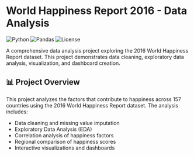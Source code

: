# World Happiness Report 2016 - Data Analysis

![Python](https://img.shields.io/badge/Python-3.8%2B-blue)
![Pandas](https://img.shields.io/badge/Pandas-1.3%2B-orange)
![License](https://img.shields.io/badge/License-MIT-green)

A comprehensive data analysis project exploring the 2016 World Happiness Report dataset. This project demonstrates data cleaning, exploratory data analysis, visualization, and dashboard creation.

## 📊 Project Overview

This project analyzes the factors that contribute to happiness across 157 countries using the 2016 World Happiness Report dataset. The analysis includes:

- Data cleaning and missing value imputation
- Exploratory Data Analysis (EDA)
- Correlation analysis of happiness factors
- Regional comparison of happiness scores
- Interactive visualizations and dashboards

  
